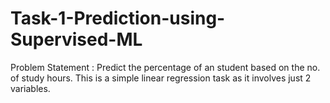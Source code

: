 # Task-1-Prediction-using-Supervised-ML
Problem Statement : Predict the percentage of an student based on the no. of study hours. This is a simple linear regression task as it involves just 2 variables.

